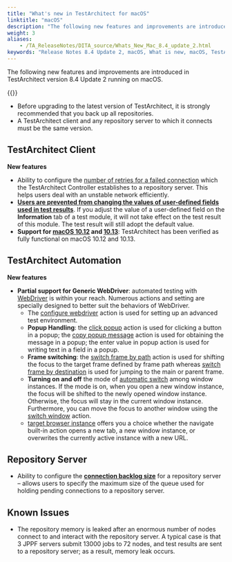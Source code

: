 ```yaml
--- 
title: "What's new in TestArchitect for macOS"
linktitle: "macOS"
description: "The following new features and improvements are introduced in TestArchitect version 8.4 Update 2 running on macOS."
weight: 3
aliases: 
    - /TA_ReleaseNotes/DITA_source/Whats_New_Mac_8.4_update_2.html
keywords: "Release Notes 8.4 Update 2, macOS, What is new, macOS, TestArchitect 8.4 Update 2, TestArchitect 8.4 Update 2, what is new, macOS"
---
```


The following new features and improvements are introduced in TestArchitect version 8.4 Update 2 running on macOS.

{{<remember>}}

-   Before upgrading to the latest version of TestArchitect, it is strongly recommended that you back up all repositories.
-   A TestArchitect client and any repository server to which it connects must be the same version.

## TestArchitect Client

**New features**

-   Ability to configure the [number of retries for a failed connection](/administration-guide/connections/connection-retry-configuration) which the TestArchitect Controller establishes to a repository server. This helps users deal with an unstable network efficiently.
-   **[Users are prevented from changing the values of user-defined fields used in test results](/user-guide/working-with-test-results/)**. If you adjust the value of a user-defined field on the **Information** tab of a test module, it will not take effect on the test result of this module. The test result will still adopt the default value.
-   **Support for [macOS 10.12](/user-guide/getting-started/supported-platforms) and [10.13](/user-guide/getting-started/supported-platforms)**: TestArchitect has been verified as fully functional on macOS 10.12 and 10.13.

## TestArchitect Automation

**New features**

-   **Partial support for Generic WebDriver**: automated testing with [WebDriver](/automation-guide/application-testing/testing-web-and-ria-applications/testing-web-applications/automated-web-testing-with-webdriver/) is within your reach. Numerous actions and setting are specially designed to better suit the behaviors of WebDriver.
    -   The [configure webdriver](/automation-guide/action-based-testing-language/built-in-actions/test-support-actions/webdriver/configure-webdriver) action is used for setting up an advanced test environment.
    -   **Popup Handling**: the [click popup](/automation-guide/action-based-testing-language/built-in-actions/user-interface-actions/browsing/click-popup) action is used for clicking a button in a popup; the [copy popup message](/automation-guide/action-based-testing-language/built-in-actions/user-interface-actions/browsing/copy-popup-message) action is used for obtaining the message in a popup; the enter value in popup action is used for writing text in a field in a popup.
    -   **Frame switching**: the [switch frame by path](/automation-guide/action-based-testing-language/built-in-actions/test-support-actions/webdriver/switch-frame-by-path) action is used for shifting the focus to the target frame defined by frame path whereas [switch frame by destination](/automation-guide/action-based-testing-language/built-in-actions/test-support-actions/webdriver/switch-frame-by-destination) is used for jumping to the main or parent frame.
    -   **Turning on and off** the mode of [automatic switch](/automation-guide/action-based-testing-language/built-in-settings/other-settings/auto-switch-window) among window instances. If the mode is on, when you open a new window instance, the focus will be shifted to the newly opened window instance. Otherwise, the focus will stay in the current window instance. Furthermore, you can move the focus to another window using the [switch window](/automation-guide/action-based-testing-language/built-in-actions/test-support-actions/webdriver/switch-window) action.
    -   [target browser instance](/automation-guide/action-based-testing-language/built-in-settings/other-settings/target-browser-instance) offers you a choice whether the navigate built-in action opens a new tab, a new window instance, or overwrites the currently active instance with a new URL.

## Repository Server

-   Ability to configure the **[connection backlog size](/administration-guide/repository-server-management/configuring-connection-backlog-size-for-a-repository-server)** for a repository server – allows users to specify the maximum size of the queue used for holding pending connections to a repository server.

## Known Issues

-   The repository memory is leaked after an enormous number of nodes connect to and interact with the repository server. A typical case is that 3 JPPF servers submit 13000 jobs to 72 nodes, and test results are sent to a repository server; as a result, memory leak occurs.



